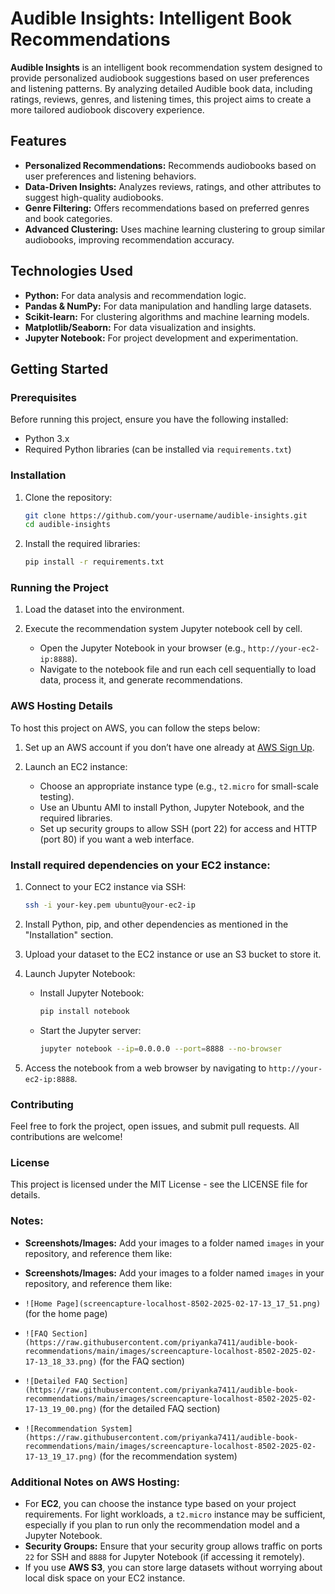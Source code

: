 # Audible Insights: Intelligent Book Recommendations

**Audible Insights** is an intelligent book recommendation system designed to provide personalized audiobook suggestions based on user preferences and listening patterns. By analyzing detailed Audible book data, including ratings, reviews, genres, and listening times, this project aims to create a more tailored audiobook discovery experience.

## Features

- **Personalized Recommendations:** Recommends audiobooks based on user preferences and listening behaviors.
- **Data-Driven Insights:** Analyzes reviews, ratings, and other attributes to suggest high-quality audiobooks.
- **Genre Filtering:** Offers recommendations based on preferred genres and book categories.
- **Advanced Clustering:** Uses machine learning clustering to group similar audiobooks, improving recommendation accuracy.

## Technologies Used

- **Python:** For data analysis and recommendation logic.
- **Pandas & NumPy:** For data manipulation and handling large datasets.
- **Scikit-learn:** For clustering algorithms and machine learning models.
- **Matplotlib/Seaborn:** For data visualization and insights.
- **Jupyter Notebook:** For project development and experimentation.

## Getting Started

### Prerequisites

Before running this project, ensure you have the following installed:

- Python 3.x
- Required Python libraries (can be installed via `requirements.txt`)

### Installation

1. Clone the repository:
   ```bash
   git clone https://github.com/your-username/audible-insights.git
   cd audible-insights

2. Install the required libraries:
    ```  bash
    pip install -r requirements.txt


### Running the Project

1. Load the dataset into the environment.
   
2. Execute the recommendation system Jupyter notebook cell by cell.
   - Open the Jupyter Notebook in your browser (e.g., `http://your-ec2-ip:8888`).
   - Navigate to the notebook file and run each cell sequentially to load data, process it, and generate recommendations.

### AWS Hosting Details

To host this project on AWS, you can follow the steps below:

1. Set up an AWS account if you don’t have one already at [AWS Sign Up](https://aws.amazon.com).

2. Launch an EC2 instance:
   - Choose an appropriate instance type (e.g., `t2.micro` for small-scale testing).
   - Use an Ubuntu AMI to install Python, Jupyter Notebook, and the required libraries.
   - Set up security groups to allow SSH (port 22) for access and HTTP (port 80) if you want a web interface.

### Install required dependencies on your EC2 instance:

1. Connect to your EC2 instance via SSH:
   ```bash
   ssh -i your-key.pem ubuntu@your-ec2-ip


1. Install Python, pip, and other dependencies as mentioned in the "Installation" section.

2. Upload your dataset to the EC2 instance or use an S3 bucket to store it.

3. Launch Jupyter Notebook:

   - Install Jupyter Notebook:
     ```bash
     pip install notebook
     ```

   - Start the Jupyter server:
     ```bash
     jupyter notebook --ip=0.0.0.0 --port=8888 --no-browser
     ```


4. Access the notebook from a web browser by navigating to `http://your-ec2-ip:8888`.

### Contributing
Feel free to fork the project, open issues, and submit pull requests. All contributions are welcome!

### License
This project is licensed under the MIT License - see the LICENSE file for details.

### Notes:

- **Screenshots/Images:** Add your images to a folder named `images` in your repository, and reference them like:
 - **Screenshots/Images:** Add your images to a folder named `images` in your repository, and reference them like:
  - `![Home Page](screencapture-localhost-8502-2025-02-17-13_17_51.png)` (for the home page)

  - `![FAQ Section](https://raw.githubusercontent.com/priyanka7411/audible-book-recommendations/main/images/screencapture-localhost-8502-2025-02-17-13_18_33.png)` (for the FAQ section)

  - `![Detailed FAQ Section](https://raw.githubusercontent.com/priyanka7411/audible-book-recommendations/main/images/screencapture-localhost-8502-2025-02-17-13_19_00.png)` (for the detailed FAQ section)

  - `![Recommendation System](https://raw.githubusercontent.com/priyanka7411/audible-book-recommendations/main/images/screencapture-localhost-8502-2025-02-17-13_19_17.png)` (for the recommendation system)



### Additional Notes on AWS Hosting:
- For **EC2**, you can choose the instance type based on your project requirements. For light workloads, a `t2.micro` instance may be sufficient, especially if you plan to run only the recommendation model and a Jupyter Notebook.
- **Security Groups:** Ensure that your security group allows traffic on ports `22` for SSH and `8888` for Jupyter Notebook (if accessing it remotely).
- If you use **AWS S3**, you can store large datasets without worrying about local disk space on your EC2 instance.




